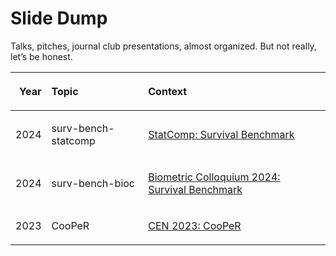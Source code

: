 
<!-- README.md is generated from README.Rmd. Please edit that file -->

# Slide Dump

Talks, pitches, journal club presentations, almost organized. But not
really, let’s be honest.

<table class="table" style="margin-left: auto; margin-right: auto;">

<thead>

<tr>

<th style="text-align:right;">

Year
</th>

<th style="text-align:left;">

Topic
</th>

<th style="text-align:left;">

Context
</th>

</tr>

</thead>

<tbody>

<tr>

<td style="text-align:right;">

2024
</td>

<td style="text-align:left;">

surv-bench-statcomp
</td>

<td style="text-align:left;">

<a href="2024/07-statcomp/survbench.pdf">StatComp: Survival
Benchmark</a>
</td>

</tr>

<tr>

<td style="text-align:right;">

2024
</td>

<td style="text-align:left;">

surv-bench-bioc
</td>

<td style="text-align:left;">

<a href="2024/02-biocoll/01MAR24_Lukas_Burk.pdf">Biometric Colloquium
2024: Survival Benchmark</a>
</td>

</tr>

<tr>

<td style="text-align:right;">

2023
</td>

<td style="text-align:left;">

CooPeR
</td>

<td style="text-align:left;">

<a href="2023/09-cooper/07SEP23_Lukas_Burk.pdf">CEN 2023: CooPeR</a>
</td>

</tr>

</tbody>

</table>

